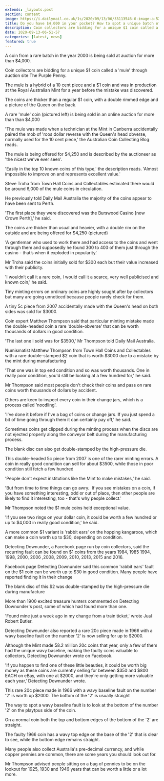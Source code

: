 ```yaml
---
extends: _layouts.post
section: content
image: https://i.dailymail.co.uk/1s/2020/09/13/06/33113546-0-image-a-52_1599973367225.jpg 
title: Do you have $4,000 in your pocket? How to spot a unique batch of $1 coins 
description: Coin collectors are bidding for a unique $1 coin called a mule through auction site The Purple Penny. 
date: 2020-09-13-06-51-57 
categories: [latest, news] 
featured: true 
--- 
```

A coin from a rare batch in the year 2000 is being sold at auction for more than $4,000.

Coin collectors are bidding for a unique $1 coin called a 'mule' through auction site The Purple Penny.

The mule is a hybrid of a 10 cent piece and a $1 coin and was in production at the Royal Australian Mint for a year before the mistake was discovered.

The coins are thicker than a regular $1 coin, with a double rimmed edge and a picture of the Queen on the back.

A rare 'mule' coin (pictured left) is being sold in an online auction for more than than $4,000

'The mule was made when a technician at the Mint in Canberra accidentally paired the mob of 'roos dollar reverse with the Queen's head obverse, normally used for the 10 cent piece,' the Australian Coin Collecting Blog reads.

The mule is being offered for $4,250 and is described by the auctioneer as 'the nicest we’ve ever seen'.

'Easily in the top 10 known coins of this type,' the description reads. 'Almost impossible to improve on and represents excellent value.'

Steve Troha from Town Hall Coins and Collectables estimated there would be around 6,000 of the mule coins in circulation.

He previously told Daily Mail Australia the majority of the coins appear to have been sent to Perth.

'The first place they were discovered was the Burswood Casino [now Crown Perth],' he said.

The coins are thicker than usual and heavier, with a double rim on the outside and are being offered for $4,250 (pictured)

'A gentleman who used to work there and had access to the coins and went through them and supposedly he found 300 to 400 of them just through the casino - that’s when it exploded in popularity.'

Mr Troha said the coins initially sold for $300 each but their value increased with their publicity.

'I wouldn’t call it a rare coin, I would call it a scarce, very well publicised and known coin,' he said.

Tiny minting errors on ordinary coins are highly sought after by collectors but many are going unnoticed because people rarely check for them. 

A tiny 5c piece from 2007 accidentally made with the Queen's head on both sides was sold for $3000.

Coin expert Matthew Thompson said that particular minting mistake made the double-headed coin a rare 'double-obverse' that can be worth thousands of dollars in good condition.

'The last one I sold was for $3500,' Mr Thompson told Daily Mail Australia.

Numismatist Matthew Thompson from Town Hall Coins and Collectables with a rare double-stamped $2 coin that is worth $3000 due to a mistake by the mint during manufacturing

'That one was in top end condition and so was worth thousands. One in really poor condition, you'd still be looking at a few hundred for,' he said.

Mr Thompson said most people don't check their coins and pass on rare coins worth thousands of dollars by accident.

Others are keen to inspect every coin in their change jars, which is a process called 'noodling'.

'I've done it before if I've a bag of coins or change jars. If you just spend a bit of time going through them it can certainly pay off,' he said. 

Sometimes coins get clipped during the minting process when the discs are not ejected properly along the conveyor belt during the manufacturing process.

The blank disc can also get double-stamped by the high-pressure die. 

This double-headed 5c piece from 2007 is one of the rarer minting errors. A coin in really good condition can sell for about $3500, while those in poor condition still fetch a few hundred

'People don't expect institutions like the Mint to make mistakes,' he said.

'But from time to time things can go awry.  If you see mistakes on a coin, if you have something interesting, odd or out of place, then other people are likely to find it interesting, too - that's why people collect.'

Mr Thompson noted the $1 mule coins held exceptional value.  

'If you see two rings on your dollar coin, it could be worth a few hundred or up to $4,000 in really good condition,' he said. 

A more common $1 variant is 'rabbit ears' on the hopping kangaroos, which can make a coin worth up to $30, depending on condition. 

Detecting Downunder, a Facebook page run by coin collectors, said the recurring fault can be found on $1 coins from the years 1984, 1985 1994, 1998, 2000, 2006 ,2008, 2009, 2010, 2013, 2015 and 2016.

Facebook page Detecting Downunder said this common 'rabbit ears' fault on the $1 coin can be worth up to $30 in good condition. Many people have reported finding it in their change

The blank disc of this $2 was double-stamped by the high-pressure die during manufacture

More than 1900 excited treasure hunters commented on Detecting Downunder's post, some of which had found more than one.

'Found mine just a week ago in my change from a train ticket,' wrote Jual Robert Butler.

Detecting Downunder also reported a rare 20c piece made in 1966 with a wavy baseline fault on the number '2' is now selling for up to $2000.

Although the Mint made 58.2 million 20c coins that year, only a few of them had the unique wavy baseline, making the faulty coins valuable to collectors, Detecting Downunder wrote on Facebook.

'If you happen to find one of these little beauties, it could be worth big money as these coins are currently selling for between $350 and $800 EACH on eBay, with one at $2000, and they're only getting more valuable each year,' Detecting Downunder wrote.

This rare 20c piece made in 1966 with a wavy baseline fault on the number '2' is worth up $2000. The bottom of the '2' is usually straight 

The way to spot a wavy baseline fault is to look at the bottom of the number '2' on the playtpus side of the coin.

On a normal coin both the top and bottom edges of the bottom of the '2' are straight.

The faulty 1966 coin has a wavy top edge on the base of the '2' that is clear to see, while the bottom edge remains straight.

Many people also collect Australia's pre-decimal currency, and while copper pennies are common, there are some years you should look out for.

Mr Thompson advised people sitting on a bag of pennies to be on the lookout for 1925, 1930 and 1946 years that can be worth a little or a lot more.

